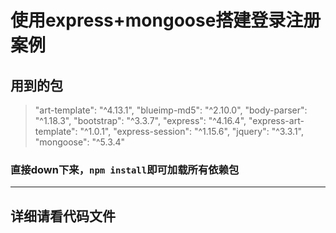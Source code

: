 # 使用express+mongoose搭建登录注册案例

## 用到的包


> "art-template": "^4.13.1",
    "blueimp-md5": "^2.10.0",
    "body-parser": "^1.18.3",
    "bootstrap": "^3.3.7",
    "express": "^4.16.4",
    "express-art-template": "^1.0.1",
    "express-session": "^1.15.6",
    "jquery": "^3.3.1",
    "mongoose": "^5.3.4"

### 直接down下来，`npm install`即可加载所有依赖包
----------

## 详细请看代码文件